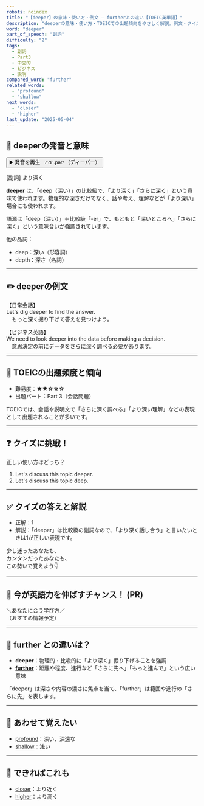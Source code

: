 ```yaml
---
robots: noindex
title: "【deeper】の意味・使い方・例文 ― furtherとの違い【TOEIC英単語】"
description: "deeperの意味・使い方・TOEICでの出題傾向をやさしく解説。例文・クイズ付きでfurtherとの違いもわかりやすく学べます。"
word: "deeper"
part_of_speech: "副詞"
difficulty: "2"
tags:
  - 副詞
  - Part3
  - 中立的
  - ビジネス
  - 説明
compared_word: "further"
related_words:
  - "profound"
  - "shallow"
next_words:
  - "closer"
  - "higher"
last_update: "2025-05-04"
---
```


## 🔰 deeperの発音と意味

<button class="play-audio" onclick="playTTS('deeper')">
  <span class="play-audio-main">
    ▶️ 発音を再生　/ˈdiː.pər/
  </span>
  <span class="play-audio-sub">
    （ディーパー）
  </span>
</button>

[副詞] より深く

**deeper** は、「deep（深い）」の比較級で、「より深く」「さらに深く」という意味で使われます。物理的な深さだけでなく、話や考え、理解などが「より深い」場合にも使われます。

語源は「deep（深い）」＋比較級「-er」で、もともと「深いところへ」「さらに深く」という意味合いが強調されています。

他の品詞：  
- deep：深い（形容詞）
- depth：深さ（名詞）

---

## ✏️ deeperの例文

【日常会話】  
Let's dig deeper to find the answer.  
　もっと深く掘り下げて答えを見つけよう。

【ビジネス英語】  
We need to look deeper into the data before making a decision.  
　意思決定の前にデータをさらに深く調べる必要があります。

---

## 🎯 TOEICの出題頻度と傾向

- 難易度：★★☆☆☆
- 出題パート：Part 3（会話問題）

TOEICでは、会話や説明文で「さらに深く調べる」「より深い理解」などの表現として出題されることが多いです。

---

## ❓ クイズに挑戦！

正しい使い方はどっち？

1. Let's discuss this topic deeper.  
2. Let's discuss this topic deep.

---

## ✅ クイズの答えと解説

- 正解：**1**
- 解説：「deeper」は比較級の副詞なので、「より深く話し合う」と言いたいときは1が正しい表現です。

少し迷ったあなたも、  
カンタンだったあなたも、  
この勢いで覚えよう👇️

---

## 🚀 今が英語力を伸ばすチャンス！ (PR)

<div class="info-center">
＼あなたに合う学び方／<br>  
（おすすめ情報予定）
</div>

---

## 🤔  further との違いは？

- **deeper**：物理的・比喩的に「より深く」掘り下げることを強調
- **[further](/word/further)**：距離や程度、進行など「さらに先へ」「もっと進んで」という広い意味

「deeper」は深さや内容の濃さに焦点を当て、「further」は範囲や進行の「さらに先」を表します。

---

## 🧩 あわせて覚えたい

- [profound](/word/profound)：深い、深遠な
- [shallow](/word/shallow)：浅い

---

## 📖 できればこれも

- [closer](/word/closer)：より近く
- [higher](/word/higher)：より高く

<!-- cvid: aid02_bid03 -->
